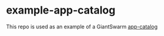 # example-app-catalog

This repo is used as an example of a GiantSwarm [app-catalog](https://docs.giantswarm.io/app-platform/create-catalog/)
